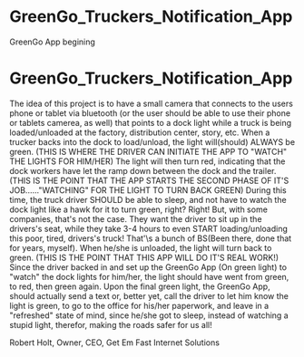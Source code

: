 # GreenGo_Truckers_Notification_App
GreenGo App begining

#  GreenGo_Truckers_Notification_App
The idea of this project is to have a small camera that connects to the users phone or tablet via bluetooth (or the user should be able to use their phone or tablets camerea, as well) that points to a dock light while a truck is being loaded/unloaded at the factory, distribution center, story, etc. 
    When a trucker backs into the dock to load/unload, the light will(should) ALWAYS be green. (THIS IS WHERE THE DRIVER CAN INITIATE THE APP TO "WATCH" THE LIGHTS FOR HIM/HER) The light will then turn red, indicating that the dock workers have let the ramp down between the dock and the trailer. (THIS IS THE POINT THAT THE APP STARTS THE SECOND PHASE OF IT\'S JOB......"WATCHING" FOR THE LIGHT TO TURN BACK GREEN)
    During this time, the truck driver SHOULD be able to sleep, and not have to watch the dock light like a hawk for it to turn green, right? Right! But, with some companies, that's not the case. They want the driver to sit up in the drivers\'s seat, while they take 3-4 hours to even START loading/unloading this poor, tired, drivers\'s truck! That'\s a bunch of BS(Been there, done that for years, myself). 
    When he/she is unloaded, the light will turn back to green. (THIS IS THE POINT THAT THIS APP WILL DO IT\'S REAL WORK!) Since the driver backed in and set up the GreenGo App (On green light) to "watch" the dock lights for him/her, the light should have went from green, to red, then green again. Upon the final green light, the GreenGo App, should actually send a text or, better yet, call the driver to let him know the light is green, to go to the office for his/her paperwork, and leave in a "refreshed" state of mind, since he/she got to sleep, instead of watching a stupid light, therefor, making the roads safer for us all!


Robert Holt,
Owner, CEO,
Get Em Fast Internet Solutions
